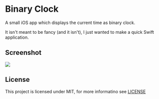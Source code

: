 # Binary Clock

A small iOS app which displays the current time as binary clock.

It isn't meant to be fancy (and it isn't), I just wanted to make a quick Swift application.

## Screenshot
![](screenshot.png)

## License
This project is licensed under MIT, for more informatino see [LICENSE](LICENSE)
